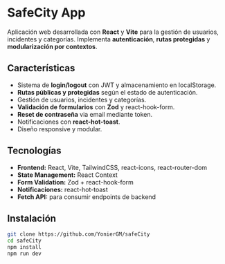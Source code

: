 # SafeCity App

Aplicación web desarrollada con **React** y **Vite** para la gestión de usuarios, incidentes y categorías. Implementa **autenticación**, **rutas protegidas** y **modularización por contextos**.

## Características

- Sistema de **login/logout** con JWT y almacenamiento en localStorage.
- **Rutas públicas y protegidas** según el estado de autenticación.
- Gestión de usuarios, incidentes y categorías.
- **Validación de formularios** con **Zod** y react-hook-form.
- **Reset de contraseña** via email mediante token.
- Notificaciones con **react-hot-toast**.
- Diseño responsive y modular.

## Tecnologías

- **Frontend:** React, Vite, TailwindCSS, react-icons, react-router-dom
- **State Management:** React Context
- **Form Validation:** Zod + react-hook-form
- **Notificaciones:** react-hot-toast
- **Fetch API:** para consumir endpoints de backend

## Instalación

```bash
git clone https://github.com/YonierGM/safeCity
cd safeCity
npm install
npm run dev
